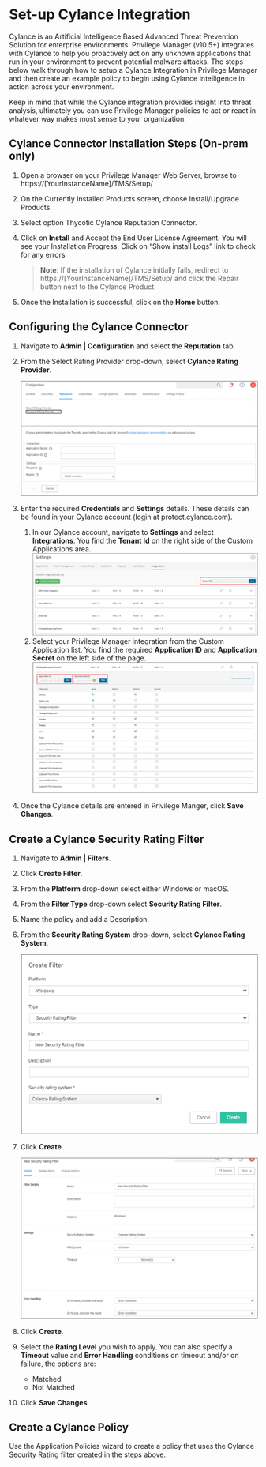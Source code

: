 [title]: # (Cylance)
[tags]: # (integration)
[priority]: # (4)
# Set-up Cylance Integration

Cylance is an Artificial Intelligence Based Advanced Threat Prevention Solution for enterprise environments. Privilege Manager (v10.5+) integrates with Cylance to help you proactively act on any unknown applications that run in your environment to prevent potential malware attacks. The steps below walk through how to setup a Cylance Integration in Privilege Manager and then create an example policy to begin using Cylance intelligence in action across your environment.

Keep in mind that while the Cylance integration provides insight into threat analysis, ultimately you can use Privilege Manager policies to act or react in whatever way makes most sense to your organization.

## Cylance Connector Installation Steps (On-prem only)

1. Open a browser on your Privilege Manager Web Server, browse to https://[YourInstanceName]/TMS/Setup/
1. On the Currently Installed Products screen, choose Install/Upgrade Products.
1. Select option Thycotic Cylance Reputation Connector.
1. Click on __Install__ and Accept the End User License Agreement. You will see your Installation Progress. Click on “Show install Logs” link to check for any errors

   > **Note**: If the installation of Cylance initially fails, redirect to https://[YourInstanceName]/TMS/Setup/ and click the Repair button next to the Cylance Product.

1. Once the Installation is successful, click on the __Home__ button.

## Configuring the Cylance Connector

1. Navigate to __Admin | Configuration__ and select the __Reputation__ tab.
1. From the Select Rating Provider drop-down, select __Cylance Rating Provider__.

   ![Cylance set-up](../../reputation/images/cylance.png "Cylance Selection")
1. Enter the required __Credentials__ and __Settings__ details. These details can be found in your Cylance account (login at protect.cylance.com). 
   1. In our Cylance account, navigate to __Settings__ and select __Integrations__. You find the __Tenant Id__ on the right side of the Custom Applications area.
      ![protect.cylance.com](images/cylance/cylance-2-tenant.png "Cylance Settings overview")
   1. Select your Privilege Manager integration from the Custom Application list. You find the required __Application ID__  and __Application Secret__ on the left side of the page.
      ![Custom App](images/cylance/cylance-2.png "Cylance Custom Application")
1. Once the Cylance details are entered in Privilege Manger, click __Save Changes__.

## Create a Cylance Security Rating Filter

1. Navigate to __Admin | Filters__.
1. Click __Create Filter__.
1. From the __Platform__ drop-down select either Windows or macOS.
1. From the __Filter Type__ drop-down select __Security Rating Filter__.
1. Name the policy and add a Description.
1. From the __Security Rating System__ drop-down, select __Cylance Rating System__.

   ![creating filter](images/cylance/cylance-3.png "Creating filter and selecting the Rating System")
1. Click __Create__.

   ![add rating](images/cylance/cylance-4.png "Adding the Rating System")
1. Click __Create__.
1. Select the __Rating Level__ you wish to apply. You can also specify a __Timeout__ value and __Error Handling__ conditions on timeout and/or on failure, the options are:

   * Matched
   * Not Matched
1. Click __Save Changes__.

## Create a Cylance Policy

Use the Application Policies wizard to create a policy that uses the Cylance Security Rating filter created in the steps above.